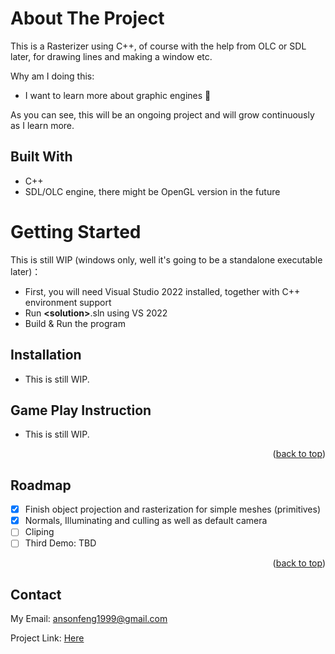 <a name="readme-top"></a>
<!--<div align="center">
  <h1 align="center">SDL_Demos</h1>
</div>-->

<!-- ABOUT THE PROJECT -->
# About The Project

<!--[![Product Name Screen Shot][product-screenshot]](https://example.com)-->

This is a Rasterizer using C++, of course with the help from OLC or SDL later, for drawing lines and making a window etc. 

Why am I doing this:
* I want to learn more about graphic engines 🎲

As you can see, this will be an ongoing project and will grow continuously as I learn more.

## Built With

*  C++
*  SDL/OLC engine, there might be OpenGL version in the future

<!-- GETTING STARTED -->
# Getting Started

  This is still WIP (windows only, well it's going to be a standalone executable later)：

  - First, you will need Visual Studio 2022 installed, together with C++ environment support
  - Run **\<solution\>**.sln using VS 2022
  - Build & Run the program

## Installation

  * This is still WIP.

## Game Play Instruction
  
  * This is still WIP.

<p align="right">(<a href="#readme-top">back to top</a>)</p>

<!-- ROADMAP -->
## Roadmap

- [x] Finish object projection and rasterization for simple meshes (primitives)
- [x] Normals, Illuminating and culling as well as default camera
- [ ] Cliping
- [ ] Third Demo: TBD

<p align="right">(<a href="#readme-top">back to top</a>)</p>

<!-- CONTACT -->
## Contact

My Email: [ansonfeng1999@gmail.com](ansonfeng1999@gmail.com)

Project Link: [Here](https://github.com/TaihouAnF/Rasterizer)
